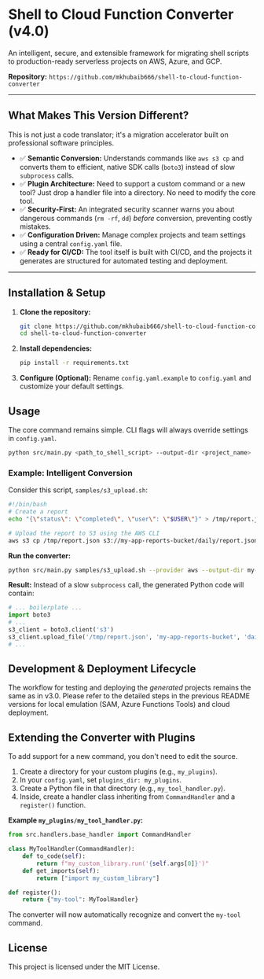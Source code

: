# Shell to Cloud Function Converter (v4.0)

An intelligent, secure, and extensible framework for migrating shell scripts to production-ready serverless projects on AWS, Azure, and GCP.

**Repository:** `https://github.com/mkhubaib666/shell-to-cloud-function-converter`

---

## What Makes This Version Different?

This is not just a code translator; it's a migration accelerator built on professional software principles.

-   ✅ **Semantic Conversion:** Understands commands like `aws s3 cp` and converts them to efficient, native SDK calls (`boto3`) instead of slow `subprocess` calls.
-   ✅ **Plugin Architecture:** Need to support a custom command or a new tool? Just drop a handler file into a directory. No need to modify the core tool.
-   ✅ **Security-First:** An integrated security scanner warns you about dangerous commands (`rm -rf`, `dd`) *before* conversion, preventing costly mistakes.
-   ✅ **Configuration Driven:** Manage complex projects and team settings using a central `config.yaml` file.
-   ✅ **Ready for CI/CD:** The tool itself is built with CI/CD, and the projects it generates are structured for automated testing and deployment.

---

## Installation & Setup

1.  **Clone the repository:**
    ```bash
    git clone https://github.com/mkhubaib666/shell-to-cloud-function-converter.git
    cd shell-to-cloud-function-converter
    ```

2.  **Install dependencies:**
    ```bash
    pip install -r requirements.txt
    ```

3.  **Configure (Optional):**
    Rename `config.yaml.example` to `config.yaml` and customize your default settings.

## Usage

The core command remains simple. CLI flags will always override settings in `config.yaml`.

```bash
python src/main.py <path_to_shell_script> --output-dir <project_name>
```

### Example: Intelligent Conversion

Consider this script, `samples/s3_upload.sh`:
```sh
#!/bin/bash
# Create a report
echo "{\"status\": \"completed\", \"user\": \"$USER\"}" > /tmp/report.json

# Upload the report to S3 using the AWS CLI
aws s3 cp /tmp/report.json s3://my-app-reports-bucket/daily/report.json
```

**Run the converter:**
```bash
python src/main.py samples/s3_upload.sh --provider aws --output-dir my-s3-uploader
```

**Result:** Instead of a slow `subprocess` call, the generated Python code will contain:
```python
# ... boilerplate ...
import boto3
# ...
s3_client = boto3.client('s3')
s3_client.upload_file('/tmp/report.json', 'my-app-reports-bucket', 'daily/report.json')
# ...
```

## Development & Deployment Lifecycle

The workflow for testing and deploying the *generated* projects remains the same as in v3.0. Please refer to the detailed steps in the previous README versions for local emulation (SAM, Azure Functions Tools) and cloud deployment.

## Extending the Converter with Plugins

To add support for a new command, you don't need to edit the source.

1.  Create a directory for your custom plugins (e.g., `my_plugins`).
2.  In your `config.yaml`, set `plugins_dir: my_plugins`.
3.  Create a Python file in that directory (e.g., `my_tool_handler.py`).
4.  Inside, create a handler class inheriting from `CommandHandler` and a `register()` function.

**Example `my_plugins/my_tool_handler.py`:**
```python
from src.handlers.base_handler import CommandHandler

class MyToolHandler(CommandHandler):
    def to_code(self):
        return f"my_custom_library.run('{self.args[0]}')"
    def get_imports(self):
        return ["import my_custom_library"]

def register():
    return {"my-tool": MyToolHandler}
```
The converter will now automatically recognize and convert the `my-tool` command.

## License

This project is licensed under the MIT License.
